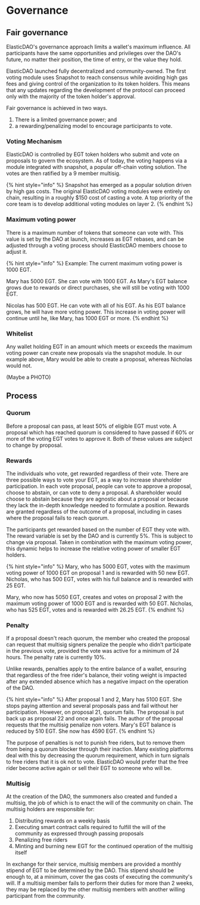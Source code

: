 # Governance

## Fair governance

ElasticDAO's governance approach limits a wallet's maximum influence. All participants have the same opportunities and privileges over the DAO's future, no matter their position, the time of entry, or the value they hold.

ElasticDAO launched fully decentralized and community-owned. The first voting module uses Snapshot to reach consensus while avoiding high gas fees and giving control of the organization to its token holders. This means that any updates regarding the development of the protocol can proceed only with the majority of the token holder's approval. 

Fair governance is achieved in two ways.

1. There is a limited governance power; and
2. a rewarding/penalizing model to encourage participants to vote.

### Voting Mechanism

ElasticDAO is controlled by EGT token holders who submit and vote on proposals to govern the ecosystem. As of today, the voting happens via a module integrated with snapshot, a popular off-chain voting solution. The votes are then ratified by a 9 member multisig.

{% hint style="info" %}
Snapshot has emerged as a popular solution driven by high gas costs. The original ElasticDAO voting modules were entirely on chain, resulting in a roughly $150 cost of casting a vote. A top priority of the core team is to develop additional voting modules on layer 2.
{% endhint %}

### Maximum voting power

There is a maximum number of tokens that someone can vote with. This value is set by the DAO at launch, increases as EGT rebases, and can be adjusted through a voting process should ElasticDAO members choose to adjust it.

{% hint style="info" %}
Example: The current maximum voting power is 1000 EGT.

Mary has 5000 EGT. She can vote with 1000 EGT. As Mary's EGT balance grows due to rewards or direct purchases, she will still be voting with 1000 EGT.

Nicolas has 500 EGT. He can vote with all of his EGT. As his EGT balance grows, he will have more voting power. This increase in voting power will continue until he, like Mary, has 1000 EGT or more. 
{% endhint %}

### Whitelist

Any wallet holding EGT in an amount which meets or exceeds the maximum voting power can create new proposals via the snapshot module. In our example above, Mary would be able to create a proposal, whereas Nicholas would not.

\(Maybe a PHOTO\)

## Process 

### Quorum

Before a proposal can pass, at least 50% of eligible EGT must vote. A proposal which has reached quorum is considered to have passed if 60% or more of the voting EGT votes to approve it. Both of these values are subject to change by proposal.

### Rewards

The individuals who vote, get rewarded regardless of their vote. There are three possible ways to vote your EGT, as a way to increase shareholder participation. In each vote proposal, people can vote to approve a proposal, choose to abstain, or can vote to deny a proposal. A shareholder would choose to abstain because they are agnostic about a proposal or because they lack the in-depth knowledge needed to formulate a position. Rewards are granted regardless of the outcome of a proposal, including in cases where the proposal fails to reach quorum.

The participants get rewarded based on the number of EGT they vote with. The reward variable is set by the DAO and is currently 5%. This is subject to change via proposal. Taken in combination with the maximum voting power, this dynamic helps to increase the relative voting power of smaller EGT holders.

{% hint style="info" %}
Mary, who has 5000 EGT, votes with the maximum voting power of 1000 EGT on proposal 1 and is rewarded with 50 new EGT. Nicholas, who has 500 EGT, votes with his full balance and is rewarded with 25 EGT.

Mary, who now has 5050 EGT, creates and votes on proposal 2 with the maximum voting power of 1000 EGT and is rewarded with 50 EGT. Nicholas, who has 525 EGT, votes and is rewarded with 26.25 EGT.
{% endhint %}

### Penalty

If a proposal doesn't reach quorum, the member who created the proposal can request that multisig signers penalize the people who didn't participate in the previous vote, provided the vote was active for a minimum of 24 hours. The penalty rate is currently 10%.

Unlike rewards, penalties apply to the entire balance of a wallet, ensuring that regardless of the free rider's balance, their voting weight is impacted after any extended absence which has a negative impact on the operation of the DAO.

{% hint style="info" %}
After proposal 1 and 2, Mary has 5100 EGT. She stops paying attention and several proposals pass and fail without her participation. However, on proposal 21, quorum fails. The proposal is put back up as proposal 22 and once again fails. The author of the proposal requests that the multisig penalize non voters. Mary's EGT balance is reduced by 510 EGT. She now has 4590 EGT.
{% endhint %}

The purpose of penalties is not to punish free riders, but to remove them from being a quorum blocker through their inaction. Many existing platforms deal with this by decreasing the quorum requirement, which in turn signals to free riders that it is ok not to vote. ElasticDAO would prefer that the free rider become active again or sell their EGT to someone who will be.

### Multisig

At the creation of the DAO, the summoners also created and funded a multisig, the job of which is to enact the will of the community on chain. The multisig holders are responsible for:

1. Distributing rewards on a weekly basis
2. Executing smart contract calls required to fulfill the will of the community as expressed through passing proposals
3. Penalizing free riders
4. Minting and burning new EGT for the continued operation of the multisig itself

In exchange for their service, multisig members are provided a monthly stipend of EGT to be determined by the DAO. This stipend should be enough to, at a minimum, cover the gas costs of executing the community's will. If a multisig member fails to perform their duties for more than 2 weeks, they may be replaced by the other multisig members with another willing participant from the community.



